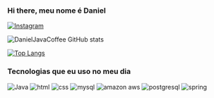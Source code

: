 ### Hi there, meu nome é Daniel

<!--
**DanielJavaCoffee/DanielJavaCoffee** is a ✨ _special_ ✨ repository because its `README.md` (this file) appears on your GitHub profile.

Here are some ideas to get you started:

- 🔭 I’m currently working on ...
- 🌱 I’m currently learning ...
- 👯 I’m looking to collaborate on ...
- 🤔 I’m looking for help with ...
- 💬 Ask me about ...
- 📫 How to reach me: ...
- 😄 Pronouns: ...
- ⚡ Fun fact: ...
-->
[![Instagram](https://img.shields.io/badge/Instagram-E4405F?style=for-the-badge&logo=instagram&logoColor=white)](https://www.instagram.com/0danielsilva00/)

![DanielJavaCoffee GitHub stats](https://github-readme-stats.vercel.app/api?username=DanielJavaCoffee&show_icons=true&theme=dark)

[![Top Langs](https://github-readme-stats.vercel.app/api/top-langs/?username=DanielJavaCoffee)](https://github.com/DanielJavaCoffee/github-readme-stats)

### Tecnologias que eu uso no meu dia

 ![Java](https://img.shields.io/badge/Java-ED8B00?style=for-the-badge&logo=java&logoColor=white)
 ![html](	https://img.shields.io/badge/HTML5-E34F26?style=for-the-badge&logo=html5&logoColor=white)
 ![css](	https://img.shields.io/badge/CSS3-1572B6?style=for-the-badge&logo=css3&logoColor=white)
 ![mysql](	https://img.shields.io/badge/MySQL-00000F?style=for-the-badge&logo=mysql&logoColor=white)
 ![amazon aws](https://img.shields.io/badge/Amazon_AWS-FF9900?style=for-the-badge&logo=amazonaws&logoColor=white)
 ![postgresql](https://img.shields.io/badge/PostgreSQL-316192?style=for-the-badge&logo=postgresql&logoColor=white)
 ![spring](https://img.shields.io/badge/Spring-6DB33F?style=for-the-badge&logo=spring&logoColor=white)
 
